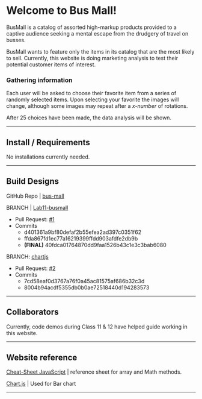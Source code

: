 # Welcome to Bus Mall! 

BusMall is a catalog of assorted high-markup products provided to a captive audience seeking a mental escape from the drudgery of travel on busses. 

BusMall wants to feature only the items in its catalog that are the most likely to sell.  Currently, this website is doing marketing analysis to test their potential customer items of interest.

### **Gathering information**

Each user will be asked to choose their favorite item from a series of randomly selected items.   Upon selecting your favorite the images will change, although some images may repeat after a *x-number* of rotations.

After 25 choices have been made, the data analysis will be shown. 

---

## Install / Requirements

No installations currently needed. 

---

## Build Designs

GitHub Repo |  [bus-mall](https://github.com/cassandraortiz/bus-mall)

BRANCH |  [Lab11-busmall](https://canvas.instructure.com/courses/1791697/assignments/13320251?return_to=https%3A%2F%2Fcanvas.instructure.com%2Fcalendar%23view_name%3Dmonth%26view_start%3D2020-02-19) 
 - Pull Request: [#1](https://github.com/cassandraortiz/bus-mall/pull/1) 
 - Commits 
   - d401361a9bf80defaf2b55efea2ad397c0351f62
   - ffda867fd1ec77a16219399ffdd903afdfe2db9b
   - **(FINAL)**  40fdca01764870dd9faa1526b43c1e3c3bab6080



BRANCH: [chartjs](https://canvas.instructure.com/courses/1791697/assignments/13320252)
 - Pull Request: [#2](https://github.com/cassandraortiz/bus-mall/pull/2)
 - Commits
   - 7cd58eaf0d3767a76f0a45ac81575af686b32c3d
   - 8004b94acdf5355db0b0ae72518440d194283573

---

## Collaborators

Currently, code demos during Class 11 & 12 have helped guide working in this website.


---

## Website reference

[Cheat-Sheet JavaScript](http://overapi.com/javascript) \| reference sheet for array and Math methods.

[Chart.js](https://www.chartjs.org/docs/latest/) \| Used for Bar chart


---

